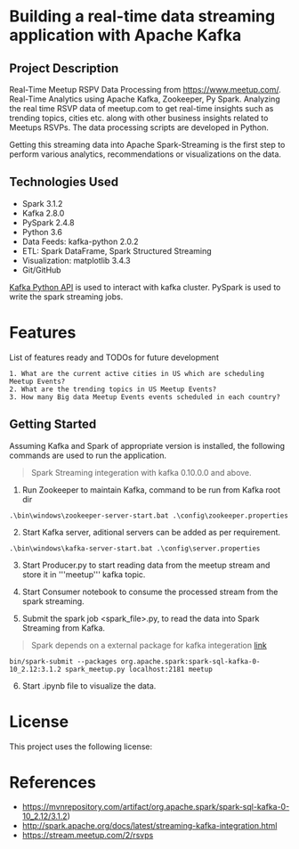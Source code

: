 # Building a real-time data streaming application with Apache Kafka

## Project Description

Real-Time Meetup RSPV Data Processing from https://www.meetup.com/. Real-Time Analytics using Apache Kafka, Zookeeper, Py Spark. Analyzing the real time RSVP data of meetup.com to get real-time insights such as trending topics, cities etc. along with other business insights related to Meetups RSVPs. The data processing scripts are developed in Python.

Getting this streaming data into Apache Spark-Streaming is the first step to perform various analytics, recommendations or visualizations on the data.

## Technologies Used

* Spark 3.1.2
* Kafka 2.8.0
* PySpark 2.4.8
* Python 3.6
* Data Feeds: kafka-python 2.0.2
* ETL: Spark DataFrame, Spark Structured Streaming
* Visualization: matplotlib 3.4.3
* Git/GitHub 

[Kafka Python API](https://github.com/dpkp/kafka-python) is used to interact with kafka cluster. PySpark is used to write the spark streaming jobs.

# Features

List of features ready and TODOs for future development
```
1. What are the current active cities in US which are scheduling Meetup Events?
2. What are the trending topics in US Meetup Events?
3. How many Big data Meetup Events events scheduled in each country?
```

## Getting Started

Assuming Kafka and Spark of appropriate version is installed, the following commands are used to run the application.

> Spark Streaming integeration with kafka 0.10.0.0 and above.

1. Run Zookeeper to maintain Kafka, command to be run from Kafka root dir
```
.\bin\windows\zookeeper-server-start.bat .\config\zookeeper.properties
```

2. Start Kafka server, aditional servers can be added as per requirement.
```
.\bin\windows\kafka-server-start.bat .\config\server.properties
```

3. Start Producer.py to start reading data from the meetup stream and store it in '''meetup''' kafka topic.

4. Start Consumer notebook to consume the processed stream from the spark streaming.

5. Submit the spark job <spark_file>.py, to read the data into Spark Streaming from Kafka.
> Spark depends on a external package for kafka integeration [link](https://mvnrepository.com/artifact/org.apache.spark/spark-streaming-kafka-0-10_2.12/3.1.2)
```
bin/spark-submit --packages org.apache.spark:spark-sql-kafka-0-10_2.12:3.1.2 spark_meetup.py localhost:2181 meetup
```

6. Start <consumer>.ipynb file to visualize the data.

# License
This project uses the following license: <LICENSE>

# References

* https://mvnrepository.com/artifact/org.apache.spark/spark-sql-kafka-0-10_2.12/3.1.2)
* http://spark.apache.org/docs/latest/streaming-kafka-integration.html
* https://stream.meetup.com/2/rsvps

